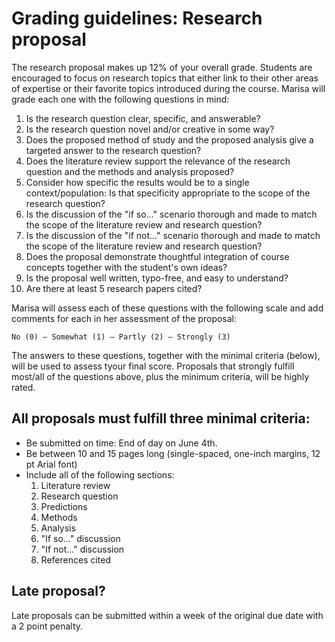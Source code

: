 # Grading guidelines: Research proposal

The research proposal makes up 12% of your overall grade. Students are encouraged to focus on research topics that either link to their other areas of expertise or their favorite topics introduced during the course. Marisa will grade each one with the following questions in mind:

1. Is the research question clear, specific, and answerable?
2. Is the research question novel and/or creative in some way?
3. Does the proposed method of study and the proposed analysis give a targeted answer to the research question?
4. Does the literature review support the relevance of the research question and the methods and analysis proposed?
5. Consider how specific the results would be to a single context/population: Is that specificity appropriate to the scope of the research question?
6. Is the discussion of the "if so..." scenario thorough and made to match the scope of the literature review and research question?
7. Is the discussion of the "if not..." scenario thorough and made to match the scope of the literature review and research question?
8. Does the proposal demonstrate thoughtful integration of course concepts together with the student's own ideas?
9. Is the proposal well written, typo-free, and easy to understand?
10. Are there at least 5 research papers cited?

Marisa will assess each of these questions with the following scale and add comments for each in her assessment of the proposal:

```No (0) — Somewhat (1) — Partly (2) — Strongly (3)```

The answers to these questions, together with the minimal criteria (below), will be used to assess tyour final score. Proposals that strongly fulfill most/all of the questions above, plus the minimum criteria, will be highly rated.

## All proposals must fulfill three minimal criteria:
- Be submitted on time: End of day on June 4th.
- Be between 10 and 15 pages long (single-spaced, one-inch margins, 12 pt Arial font)
- Include all of the following sections:
    1. Literature review
    2. Research question
    3. Predictions
    4. Methods
    5. Analysis
    6. "If so..." discussion
    7. "If not..." discussion
    8. References cited

## Late proposal?
Late proposals can be submitted within a week of the original due date with a 2 point penalty.
